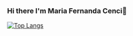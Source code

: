 ### Hi there I'm Maria Fernanda Cenci👋



[![Top Langs](https://github-readme-stats.vercel.app/api/top-langs/?username=mariacenci&layout=compact)](https://github.com/anuraghazra/github-readme-stats)
